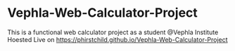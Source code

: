 # Vephla-Web-Calculator-Project
This is a functional web calculator project as a student @Vephla Institute
Hoested Live on https://phirstchild.github.io/Vephla-Web-Calculator-Project 
